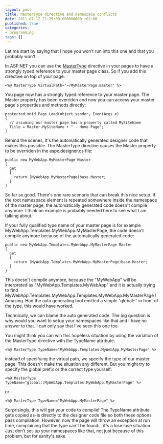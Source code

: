 ```yaml
---
layout: post
title: MasterType directive and namespace conflicts
date: 2011-07-12 21:25:00.000000000 +02:00
published: true
categories:
- programming
tags: []
---
```


Let me start by saying that I hope you won't run into this one and that you probably won't.

In ASP.NET you can use the <a href="http://msdn.microsoft.com/en-us/library/ms228274.aspx" target="_blank">MasterType</a> directive in your pages to have a strongly typed reference to your master page class. So if you add this directive on top of your page:

```
<%@ MasterType VirtualPath="~/MyMasterPage.master" %>
```

You page now has a strongly typed reference to your master page. The Master property has been overriden and now you can access your master page's properties and methods directly:

```
protected void Page_Load(object sender, EventArgs e)
{
  // assuming our master page has a property called MySiteName
  Title = Master.MySiteName + " - Home Page";
}
```

Behind the scenes, it's the automatically generated designer code that makes this possible. The MasterType directive causes the Master property to be overriden in the aspx.designer.cs file:

```
public new MyWebApp.MyMasterPage Master
{
  get
  {
    return (MyWebApp.MyMasterPage)base.Master;
  }
}
```

So far so good. There's one rare scenario that can break this nice setup. If the root namespace element is repeated somewhere inside the namespace of the master page, the automatically generated code doesn't compile anymore. I think an example is probably needed here to see what I am talking about.

If your fully qualified type name of your master page is for example MyWebApp.Templates.MyWebApp.MyMasterPage, the code doesn't compile anymore because of the automatically generated code:

```
public new MyWebApp.Templates.MyWebApp.MyMasterPage Master
{
  get
  {
    return (MyWebApp.Templates.MyWebApp.MyMasterPage)base.Master;
  }
}
```

This doesn't compile anymore, because the "MyWebApp" will be interpreted as "MyWebApp.Templates.MyWebApp" and it is actually trying to find MyWebApp.Templates.MyWebApp.Templates.MyWebApp.MyMasterPage ! Amazing. Had the auto generating tool emitted a simple "global::" in front of the type, this would have worked.

Technically, we can blame the auto generated code. The big question is why would you want to setup your namespaces like that and I have no answer to that. I can only say that I've seen this one too.

You might think you can win this hopeless situation by using the variation of the MasterType directive with the TypeName attribute.

```
<%@ MasterType TypeName="MyWebApp.Templates.MyWebApp.MyMasterPage" %>
```

instead of specifying the virtual path, we specify the type of our master page. This doesn't make the situation any different. But you might try to specify the global prefix or the correct type yourself:

```
<%@ MasterType TypeName="global::MyWebApp.Templates.MyWebApp.MyMasterPage" %>
```

or

```
<%@ MasterType TypeName="MyWebApp.MyMasterPage" %>
```

Surprisingly, this will get your code to compile! The TypeName attribute gets copied as-is directly to the designer code file so both these options pass compilation. However, now the page will throw an exception at run time, complaining that the type can't be found... it's a lose lose situation. Just don't set-up your namespaces like that, not just because of this problem, but for sanity's sake.

